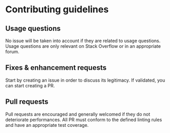 # Contributing guidelines
## Usage questions
No issue will be taken into account if they are related to usage questions. Usage questions are only relevant on Stack Overflow or in an appropriate forum.

## Fixes & enhancement requests
Start by creating an issue in order to discuss its legitimacy. If validated, you can start creating a PR.

## Pull requests
Pull requests are encouraged and generally welcomed if they do not deteriorate performances. All PR must conform to the defined linting rules and have an appropriate test coverage.